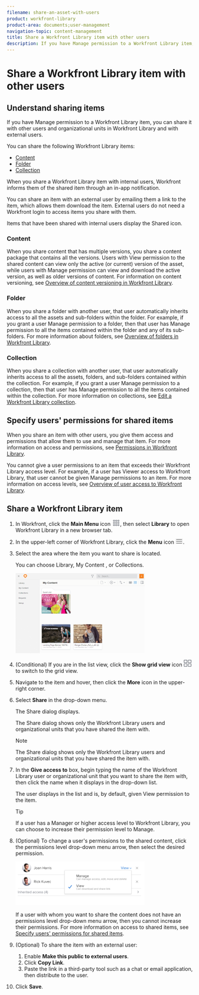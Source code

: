 ```yaml
---
filename: share-an-asset-with-users
product: workfront-library
product-area: documents;user-management
navigation-topic: content-management
title: Share a Workfront Library item with other users
description: If you have Manage permission to a Workfront Library item, you can share it with other users and organizational units in Workfront Library and with external users.
---
```


# Share a Workfront Library item with other users

## Understand sharing items

If you have Manage permission to a Workfront Library item, you can share it with other users and organizational units in Workfront Library and with external users.

You can share the following Workfront Library items:

* [Content](#share) 
* [Folder](#folder) 
* [Collection](#collecti)

When you share a Workfront Library item with internal users, Workfront informs them of the shared item through an in-app notification.

You can share an item with an external user by emailing them a link to the item, which allows them download the item. External users do not need a Workfront login to access items you share with them.

Items that have been shared with internal users display the Shared icon.

### Content

When you share content that has multiple versions, you share a content package that contains all the versions. Users with View permission to the shared content can view only the active (or current) version of the asset, while users with Manage permission can view and download the active version, as well as older versions of content. For information on content versioning, see [Overview of content versioning in Workfront Library](../../workfront-library/content-management/content-versioning/content-versioning-overview.md).

### Folder

When you share a folder with another user, that user automatically inherits access to all the assets and sub-folders within the folder. For example, if you grant a user Manage permission to a folder, then that user has Manage permission to all the items contained within the folder and any of its sub-folders. For more information about folders, see [Overview of folders in Workfront Library](../../workfront-library/content-management/folders/folders-overview-library.md).

### Collection

When you share a collection with another user, that user automatically inherits access to all the assets, folders, and sub-folders contained within the collection. For example, if you grant a user Manage permission to a collection, then that user has Manage permission to all the items contained within the collection. For more information on collections, see [Edit a Workfront Library collection](../../workfront-library/content-management/collections/edit-a-collection.md).

## Specify users' permissions for shared items

When you share an item with other users, you give them access and permissions that allow them to use and manage that item. For more information on access and permissions, see [Permissions in Workfront Library](../../workfront-library/administration-and-setup/user-access/permissions-in-workfront-library.md).

You cannot give a user permissions to an item that exceeds their Workfront Library access level. For example, if a user has Viewer access to Workfront Library, that user cannot be given Manage permissions to an item. For more information on access levels, see [Overview of user access to Workfront Library](../../workfront-library/administration-and-setup/user-access/user-access-overview.md).

## Share a Workfront Library item

1. In Workfront, click the **Main Menu** icon ![](assets/main-menu-icon.png), then select **Library** to open Workfront Library in a new browser tab.
1. In the upper-left corner of Workfront Library, click the **Menu** icon ![](assets/library-menu-icon.png).
1. Select the area where the item you want to share is located.

   You can choose Library, My Content , or Collections.

   ![](assets/library-left-panel---new-350x217.png)

1. (Conditional) If you are in the list view, click the **Show grid view** icon ![](assets/grid-view-icon.png) to switch to the grid view.
1. Navigate to the item and hover, then click the **More** icon in the upper-right corner.
1. Select **Share** in the drop-down menu.

   The Share dialog displays.

   The Share dialog shows only the Workfront Library users and organizational units that you have shared the item with.

   >[!NOTE]
   >
   >The Share dialog shows only the Workfront Library users and organizational units that you have shared the item with.

1. In the **Give access to** box, begin typing the name of the Workfront Library user or organizational unit that you want to share the item with, then click the name when it displays in the drop-down list.

   The user displays in the list and is, by default, given View permission to the item.

   >[!TIP]
   >
   >If a user has a Manager or higher access level to Workfront Library, you can choose to increase their permission level to Manage.

1. (Optional) To change a user's permissions to the shared content, click the permissions level drop-down menu arrow, then select the desired permission.

   ![](assets/sharechangeaccess-350x118.png)

   If a user with whom you want to share the content does not have an permissions level drop-down menu arrow, then you cannot increase their permissions. For more information on access to shared items, see [Specify users' permissions for shared items](#specifyi).

1. (Optional) To share the item with an external user:

   1. Enable **Make this public to external users**.
   1. Click **Copy Link**.
   1. Paste the link in a third-party tool such as a chat or email application, then distribute to the user.

1. Click **Save**.

